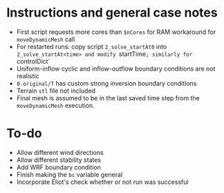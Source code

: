 # Instructions and general case notes

- First script requests more cores than `$nCores` for RAM workaround for `moveDynamicMesh` call
- For restarted runs: copy script `2_solve_startAt0` into `2_solve_startAt<time> and modify `startTime`; similarly for `controlDict`
- Uniform-inflow cyclic and inflow-outflow boundary conditions are not realistic
- `0.original/T` has custom strong inversion boundary conditions
- Terrain `stl` file not included
- Final mesh is assumed to be in the last saved time step from the `moveDynamicMesh` execution.


# To-do

- Allow different wind directions
- Allow different stability states
- Add WRF boundary condition
- Finish making the `bc` variable general
- Incorporate Eliot's check whether or not run was successful

